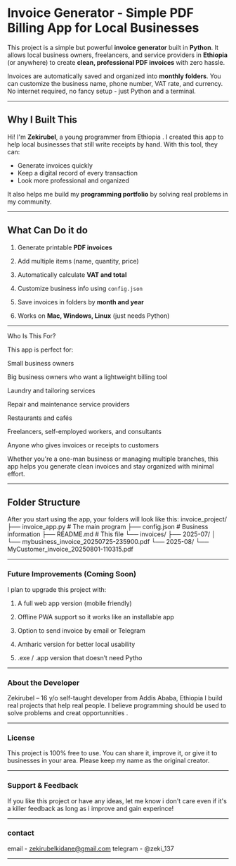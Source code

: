 #  Invoice Generator - Simple PDF Billing App for Local Businesses

This project is a simple but powerful **invoice generator** built in **Python**. It allows local business owners, freelancers, and service providers in **Ethiopia** (or anywhere) to create **clean, professional PDF invoices** with zero hassle.

Invoices are automatically saved and organized into **monthly folders**. You can customize the business name, phone number, VAT rate, and currency. No internet required, no fancy setup - just Python and a terminal.

---

## Why I Built This

Hi! I'm **Zekirubel**, a young programmer from Ethiopia . I created this app to help local businesses that still write receipts by hand. With this tool, they can:

- Generate invoices quickly
- Keep a digital record of every transaction
- Look more professional and organized

It also helps me build my **programming portfolio** by solving real problems in my community.

---

## What Can Do it do

1. Generate printable **PDF invoices**

2. Add multiple items (name, quantity, price)

3. Automatically calculate **VAT and total**

4. Customize business info using `config.json`

5. Save invoices in folders by **month and year**

6. Works on **Mac, Windows, Linux** (just needs Python)

---

Who Is This For?

This app is perfect for:

Small business owners

Big business owners who want a lightweight billing tool

Laundry and tailoring services

Repair and maintenance service providers

Restaurants and cafés

Freelancers, self-employed workers, and consultants

Anyone who gives invoices or receipts to customers

Whether you're a one-man business or managing multiple branches, this app helps you generate clean invoices and stay organized with minimal effort.

---

## Folder Structure

After you start using the app, your folders will look like this:
invoice_project/
├── invoice_app.py # The main program
├── config.json # Business information
├── README.md # This file
└── invoices/
├── 2025-07/
│ └── mybusiness_invoice_20250725-235900.pdf
└── 2025-08/
└── MyCustomer_invoice_20250801-110315.pdf

---

### Future Improvements (Coming Soon)

I plan to upgrade this project with:

1. A full web app version (mobile friendly)

2. Offline PWA support so it works like an installable app

3. Option to send invoice by email or Telegram

4. Amharic version for better local usability

5. .exe / .app version that doesn’t need Pytho

---

### About the Developer

Zekirubel – 16 y/o self-taught developer from Addis Ababa, Ethiopia
I build real projects that help real people.
I believe programming should be used to solve problems and creat opportunnities .

---

### License

This project is 100% free to use. You can share it, improve it, or give it to businesses in your area. Please keep my name as the original creator.

---

### Support & Feedback

If you like this project or have any ideas, let me know i don't care even if it's a killer feedback as long as i improve and gain experince!

---

### contact
email - zekirubelkidane@gmail.com
telegram - @zeki_137

---
